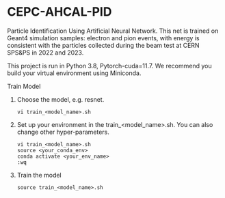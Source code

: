 # CEPC-AHCAL-PID
Particle Identification Using Artificial Neural Network. This net is trained on Geant4 simulation samples: electron and pion events, with energy is consistent with the particles collected during the beam test at CERN SPS&PS in 2022 and 2023.  

This project is run in Python 3.8, Pytorch-cuda=11.7. We recommend you build your virtual environment using Miniconda.
    
Train Model
        
  1. Choose the model, e.g. resnet.
     
         vi train_<model_name>.sh
     
  2. Set up your environment in the train_<model_name>.sh. You can also change other hyper-parameters.

         vi train_<model_name>.sh
         source <your_conda_env> 
         conda activate <your_env_name>
         :wq

 3. Train the model

        source train_<model_name>.sh
  
   
